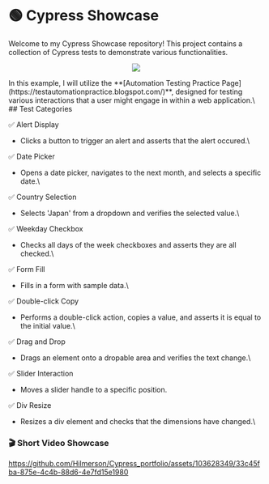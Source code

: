 # 🟢 Cypress Showcase

Welcome to my Cypress Showcase repository! This project contains a collection of Cypress tests to demonstrate various functionalities.
<p align="center">
  <kbd>
<img src="https://cdn.deliciousbrains.com/content/uploads/2018/09/28135025/db-End2EndTestingCypress-1540x748.jpg.webp"></img>
  </kbd>
</p>
In this example, I will utilize the **[Automation Testing Practice Page](https://testautomationpractice.blogspot.com/)**, designed for testing various interactions that a user might engage in within a web application.\
## Test Categories

✅ Alert Display
   - Clicks a button to trigger an alert and asserts that the alert occured.\

✅ Date Picker
   - Opens a date picker, navigates to the next month, and selects a specific date.\

✅ Country Selection
   - Selects 'Japan' from a dropdown and verifies the selected value.\

✅ Weekday Checkbox
- Checks all days of the week checkboxes and asserts they are all checked.\

✅ Form Fill
 - Fills in a form with sample data.\

✅ Double-click Copy
   - Performs a double-click action, copies a value, and asserts it is equal to the initial value.\

✅ Drag and Drop
   - Drags an element onto a dropable area and verifies the text change.\

✅ Slider Interaction
   - Moves a slider handle to a specific position.

✅ Div Resize
   - Resizes a div element and checks that the dimensions have changed.\

### 🎬 Short Video Showcase

https://github.com/Hilmerson/Cypress_portfolio/assets/103628349/33c45fba-875e-4c4b-88d6-4e7fd15e1980




